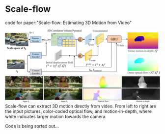# Scale-flow
code for paper:"Scale-flow: Estimating 3D Motion from Video"

<img src="bandicam 2022-07-08 12-00-18-008.png">




<img src="bandicam 2022-07-08 11-59-36-764.png">
Scale-flow can extract 3D motion directly from video. From left to right are the input pictures, color-coded optical flow, and motion-in-depth, where white indicates larger motion towards the camera.


Code is being sorted out...
